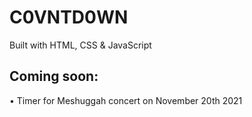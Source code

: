 # C0VNTD0WN

Built with HTML, CSS &amp; JavaScript

## Coming soon:

• Timer for Meshuggah concert on November 20th 2021
